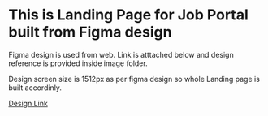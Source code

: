 <h1>This is Landing Page for Job Portal built from Figma design</h1>
<p> Figma design is used from web. Link is atttached below and design reference is provided inside image folder. </p>
<p> Design screen size is 1512px as per figma design so whole Landing page is built accordinly. </p>
<a href="https://www.uistore.design/items/free-landing-page-collections-for-figma/"> Design Link </a>